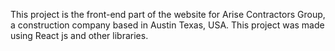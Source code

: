 This project is the front-end part of the website for Arise Contractors Group, a construction company based in Austin Texas, USA. This project was made using React js and other libraries. 
